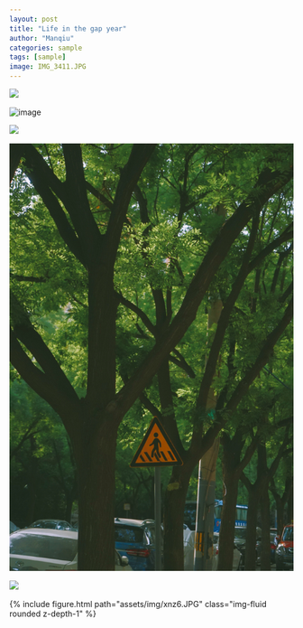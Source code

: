 ```yaml
---
layout: post
title: "Life in the gap year"
author: "Manqiu"
categories: sample
tags: [sample]
image: IMG_3411.JPG
---
```





<img src="https://raw.githubusercontent.com/manqiul/manqiul.github.io/gh-pages/assets/img/xnz6.JPG">

![image](/photo/assets/img/xnz6.JPG)


<img src="/photo/assets/img/xnz6.JPG" width="400" />

![alt text](https://github.com/manqiul/photo/blob/8e62feb94792f07b651c9a006c4b82cfb93778d0/assets/img/xnz6.JPG)

<img src="[/assets/img/xnz6.JPG](https://github.com/manqiul/photo/blob/8e62feb94792f07b651c9a006c4b82cfb93778d0/assets/img/xnz6.JPG)" width="400" />

{% include figure.html path="assets/img/xnz6.JPG" class="img-fluid rounded z-depth-1" %}
